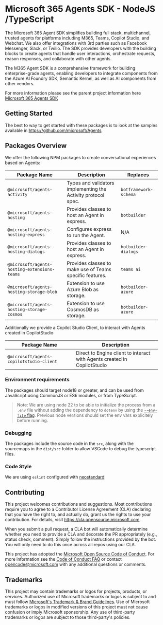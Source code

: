 # Microsoft 365 Agents SDK - NodeJS /TypeScript

The Microsoft 365 Agent SDK simplifies building full stack, multichannel, trusted agents for platforms including M365, Teams, Copilot Studio, and Webchat. We also offer integrations with 3rd parties such as Facebook Messenger, Slack, or Twilio. The SDK provides developers with the building blocks to create agents that handle user interactions, orchestrate requests, reason responses, and collaborate with other agents.

The M365 Agent SDK is a comprehensive framework for building enterprise-grade agents, enabling developers to integrate components from the Azure AI Foundry SDK, Semantic Kernel, as well as AI components from other vendors.

For more information please see the parent project information here [Microsoft 365 Agents SDK](https://aka.ms/agents)

## Getting Started

The best to way to get started with these packages is to look at the samples available in https://github.com/microsoft/Agents

## Packages Overview

We offer the following NPM packages to create conversational experiences based on Agents:

| Package Name | Description | Replaces|
|--------------|-------------|---------|
| `@microsoft/agents-activity` | Types and validators implementing the Activity protocol spec. | `botframework-schema` |
| `@microsoft/agents-hosting` | Provides classes to host an Agent in express.  | `botbuilder` |
| `@microsoft/agents-hosting-express` | Configures express to run the Agent.  | N/A |
| `@microsoft/agents-hosting-dialogs` | Provides classes to host an Agent in express.  | `botbuilder-dialogs` |
| `@microsoft/agents-hosting-extensions-teams` | Provides classes to make use of Teams specific features.  | `teams ai` |
| `@microsoft/agents-hosting-storage-blob` | Extension to use Azure Blob as storage.  | `botbuilder-azure` |
| `@microsoft/agents-hosting-storage-cosmos` | Extension to use CosmosDB as storage.  | `botbuilder-azure` |


Additionally we provide a Copilot Studio Client, to interact with Agents created in CopilotStudio

| Package Name | Description |
|--------------|-------------|
| `@microsoft/agents-copilotstudio-client`| Direct to Engine client to interact with Agents created in CopilotStudio

### Environment requirements

The packages should target node18 or greater, and can be used from JavaScript using CommonJS or ES6 modules, or from TypeScript.

> Note: We are using node 22 to be able to initialize the process from a `.env` file without adding the dependency to `dotenv` by using the [`--env-file` flag](https://nodejs.org/en/learn/command-line/how-to-read-environment-variables-from-nodejs). Previous node versions should set the env vars explicitely before running.

### Debugging

The packages include the source code in the `src`, along with the sourcemaps in the `dist/src` folder to allow VSCode to debug the typescript files.

### Code Style

We are using `eslint` configured with [neostandard](https://github.com/neostandard/neostandard)

## Contributing

This project welcomes contributions and suggestions.  Most contributions require you to agree to a
Contributor License Agreement (CLA) declaring that you have the right to, and actually do, grant us
the rights to use your contribution. For details, visit https://cla.opensource.microsoft.com.

When you submit a pull request, a CLA bot will automatically determine whether you need to provide
a CLA and decorate the PR appropriately (e.g., status check, comment). Simply follow the instructions
provided by the bot. You will only need to do this once across all repos using our CLA.

This project has adopted the [Microsoft Open Source Code of Conduct](https://opensource.microsoft.com/codeofconduct/).
For more information see the [Code of Conduct FAQ](https://opensource.microsoft.com/codeofconduct/faq/) or
contact [opencode@microsoft.com](mailto:opencode@microsoft.com) with any additional questions or comments.

## Trademarks

This project may contain trademarks or logos for projects, products, or services. Authorized use of Microsoft 
trademarks or logos is subject to and must follow 
[Microsoft's Trademark & Brand Guidelines](https://www.microsoft.com/en-us/legal/intellectualproperty/trademarks/usage/general).
Use of Microsoft trademarks or logos in modified versions of this project must not cause confusion or imply Microsoft sponsorship.
Any use of third-party trademarks or logos are subject to those third-party's policies.
